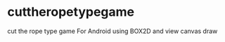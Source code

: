 cuttheropetypegame
==================

cut the rope type game
For Android
using BOX2D
and view canvas draw
